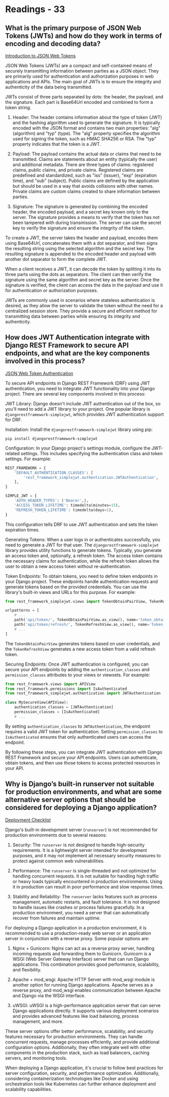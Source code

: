 # Readings - 33

## What is the primary purpose of JSON Web Tokens (JWTs) and how do they work in terms of encoding and decoding data?

[Introduction to JSON Web Tokens](https://jwt.io/introduction/)

JSON Web Tokens (JWTs) are a compact and self-contained means of securely transmitting information between parties as a JSON object. They are primarily used for authentication and authorization purposes in web applications and APIs. The main goal of JWTs is to ensure the integrity and authenticity of the data being transmitted.

JWTs consist of three parts separated by dots: the header, the payload, and the signature. Each part is Base64Url encoded and combined to form a token string.

1. Header: The header contains information about the type of token (JWT) and the hashing algorithm used to generate the signature. It is typically encoded with the JSON format and contains two main properties: "alg" (algorithm) and "typ" (type). The "alg" property specifies the algorithm used for signing the token, such as HMAC SHA256 or RSA. The "typ" property indicates that the token is a JWT.

2. Payload: The payload contains the actual data or claims that need to be transmitted. Claims are statements about an entity (typically the user) and additional metadata. There are three types of claims: registered claims, public claims, and private claims. Registered claims are predefined and standardized, such as "iss" (issuer), "exp" (expiration time), and "sub" (subject). Public claims are defined by the application but should be used in a way that avoids collisions with other names. Private claims are custom claims created to share information between parties.

3. Signature: The signature is generated by combining the encoded header, the encoded payload, and a secret key known only to the server. The signature provides a means to verify that the token has not been tampered with during transmission. The server can use the secret key to verify the signature and ensure the integrity of the token.

To create a JWT, the server takes the header and payload, encodes them using Base64Url, concatenates them with a dot separator, and then signs the resulting string using the selected algorithm and the secret key. The resulting signature is appended to the encoded header and payload with another dot separator to form the complete JWT.

When a client receives a JWT, it can decode the token by splitting it into its three parts using the dots as separators. The client can then verify the signature using the same algorithm and secret key as the server. Once the signature is verified, the client can access the data in the payload and use it for authentication or authorization purposes.

JWTs are commonly used in scenarios where stateless authentication is desired, as they allow the server to validate the token without the need for a centralized session store. They provide a secure and efficient method for transmitting data between parties while ensuring its integrity and authenticity.

## How does JWT Authentication integrate with Django REST Framework to secure API endpoints, and what are the key components involved in this process?

[JSON Web Token Authentication](https://www.django-rest-framework.org/api-guide/authentication/#jsonwebtokenauthentication)

To secure API endpoints in Django REST Framework (DRF) using JWT authentication, you need to integrate JWT functionality into your Django project. There are several key components involved in this process:

JWT Library: Django doesn't include JWT authentication out of the box, so you'll need to add a JWT library to your project. One popular library is `djangorestframework-simplejwt`, which provides JWT authentication support for DRF.

 Installation: Install the `djangorestframework-simplejwt` library using pip:

```shell
pip install djangorestframework-simplejwt
```

 Configuration: In your Django project's settings module, configure the JWT-related settings. This includes specifying the authentication class and token settings. For example:

```python
REST_FRAMEWORK = {
    'DEFAULT_AUTHENTICATION_CLASSES': [
        'rest_framework_simplejwt.authentication.JWTAuthentication',
    ],
}

SIMPLE_JWT = {
    'AUTH_HEADER_TYPES': ('Bearer',),
    'ACCESS_TOKEN_LIFETIME': timedelta(minutes=15),
    'REFRESH_TOKEN_LIFETIME': timedelta(days=1),
}
```

This configuration tells DRF to use JWT authentication and sets the token expiration times.

Generating Tokens: When a user logs in or authenticates successfully, you need to generate a JWT for that user. The `djangorestframework-simplejwt` library provides utility functions to generate tokens. Typically, you generate an access token and, optionally, a refresh token. The access token contains the necessary claims for authentication, while the refresh token allows the user to obtain a new access token without re-authentication.

Token Endpoints: To obtain tokens, you need to define token endpoints in your Django project. These endpoints handle authentication requests and generate tokens based on the provided credentials. You can use the library's built-in views and URLs for this purpose. For example:

```python
from rest_framework_simplejwt.views import TokenObtainPairView, TokenRefreshView

urlpatterns = [
    # ...
    path('api/token/', TokenObtainPairView.as_view(), name='token_obtain_pair'),
    path('api/token/refresh/', TokenRefreshView.as_view(), name='token_refresh'),
    # ...
]
```

The `TokenObtainPairView` generates tokens based on user credentials, and the `TokenRefreshView` generates a new access token from a valid refresh token.

Securing Endpoints: Once JWT authentication is configured, you can secure your API endpoints by adding the `authentication_classes` and `permission_classes` attributes to your views or viewsets. For example:

```python
from rest_framework.views import APIView
from rest_framework.permissions import IsAuthenticated
from rest_framework_simplejwt.authentication import JWTAuthentication

class MySecureView(APIView):
    authentication_classes = [JWTAuthentication]
    permission_classes = [IsAuthenticated]
    # ...
```

By setting `authentication_classes` to `JWTAuthentication`, the endpoint requires a valid JWT token for authentication. Setting `permission_classes` to `IsAuthenticated` ensures that only authenticated users can access the endpoint.

By following these steps, you can integrate JWT authentication with Django REST Framework and secure your API endpoints. Users can authenticate, obtain tokens, and then use those tokens to access protected resources in your API.

## Why is Django’s built-in runserver not suitable for production environments, and what are some alternative server options that should be considered for deploying a Django application?

[Deployment Checklist](https://docs.djangoproject.com/en/3.2/howto/deployment/checklist/)

Django's built-in development server (`runserver`) is not recommended for production environments due to several reasons:

1. Security: The `runserver` is not designed to handle high-security requirements. It is a lightweight server intended for development purposes, and it may not implement all necessary security measures to protect against common web vulnerabilities.

2. Performance: The `runserver` is single-threaded and not optimized for handling concurrent requests. It is not suitable for handling high traffic or heavy loads typically encountered in production environments. Using it in production can result in poor performance and slow response times.

3. Stability and Reliability: The `runserver` lacks features such as process management, automatic restarts, and fault tolerance. It is not designed to handle issues like crashes or process failures gracefully. In a production environment, you need a server that can automatically recover from failures and maintain uptime.

For deploying a Django application in a production environment, it is recommended to use a production-ready web server or an application server in conjunction with a reverse proxy. Some popular options are:

1. Nginx + Gunicorn: Nginx can act as a reverse proxy server, handling incoming requests and forwarding them to Gunicorn. Gunicorn is a WSGI (Web Server Gateway Interface) server that can run Django applications. This combination provides good performance, scalability, and flexibility.

2. Apache + mod_wsgi: Apache HTTP Server with mod_wsgi module is another option for running Django applications. Apache serves as a reverse proxy, and mod_wsgi enables communication between Apache and Django via the WSGI interface.

3. uWSGI: uWSGI is a high-performance application server that can serve Django applications directly. It supports various deployment scenarios and provides advanced features like load balancing, process management, and more.

These server options offer better performance, scalability, and security features necessary for production environments. They can handle concurrent requests, manage processes efficiently, and provide additional configuration options. Additionally, they often integrate well with other components in the production stack, such as load balancers, caching servers, and monitoring tools.

When deploying a Django application, it's crucial to follow best practices for server configuration, security, and performance optimization. Additionally, considering containerization technologies like Docker and using orchestration tools like Kubernetes can further enhance deployment and scalability capabilities.
